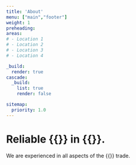```yaml
---
title: 'About'
menu: ["main","footer"]
weight: 1
preheading: 
areas:
# - Location 1
# - Location 2
# - Location 3
# - Location 4

_build:
  render: true
cascade:
  _build:
    list: true
    render: false

sitemap:
  priority: 1.0
---
```


# Reliable **{{<seo>}}** in {{<county>}}.

We are experienced in all aspects of the {{<industry>}} trade.